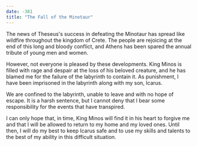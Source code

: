```yaml
---
date: -381
title: "The Fall of the Minotaur"
---
```


The news of Theseus's success in defeating the Minotaur has spread like wildfire throughout the kingdom of Crete. The people are rejoicing at the end of this long and bloody conflict, and Athens has been spared the annual tribute of young men and women.

However, not everyone is pleased by these developments. King Minos is filled with rage and despair at the loss of his beloved creature, and he has blamed me for the failure of the labyrinth to contain it. As punishment, I have been imprisoned in the labyrinth along with my son, Icarus.

We are confined to the labyrinth, unable to leave and with no hope of escape. It is a harsh sentence, but I cannot deny that I bear some responsibility for the events that have transpired.

I can only hope that, in time, King Minos will find it in his heart to forgive me and that I will be allowed to return to my home and my loved ones. Until then, I will do my best to keep Icarus safe and to use my skills and talents to the best of my ability in this difficult situation.
